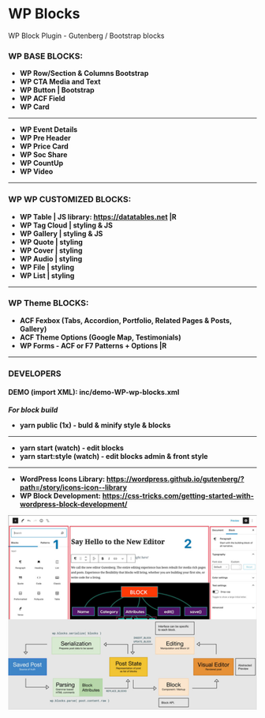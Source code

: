 # WP Blocks
WP Block Plugin - Gutenberg / Bootstrap blocks

### WP BASE BLOCKS:
- **WP Row/Section & Columns Bootstrap**
- **WP CTA Media and Text**
- **WP Button | Bootstrap**
- **WP ACF Field**
- **WP Card**
---
- **WP Event Details**
- **WP Pre Header**
- **WP Price Card**
- **WP Soc Share**
- **WP CountUp**
- **WP Video**
---
### WP WP CUSTOMIZED BLOCKS:
- **WP Table | JS library: https://datatables.net |R** 
- **WP Tag Cloud | styling & JS**
- **WP Gallery | styling & JS**
- **WP Quote | styling**
- **WP Cover | styling**
- **WP Audio | styling**
- **WP File | styling**
- **WP List | styling**
---
### WP Theme BLOCKS:
- **ACF Fexbox (Tabs, Accordion, Portfolio,  Related Pages & Posts, Gallery)**
- **ACF Theme Options (Google Map, Testimonials)**
- **WP Forms - ACF or F7 Patterns + Options |R**
---
### DEVELOPERS
#### DEMO (import XML): inc/demo-WP-wp-blocks.xml

***For block build***

- **yarn public (1x) - buld & minify style & blocks**
---
- **yarn start (watch) - edit blocks**
- **yarn start:style (watch) - edit blocks admin & front style**
---
- **WordPress Icons Library: https://wordpress.github.io/gutenberg/?path=/story/icons-icon--library**
- **WP Block Development: https://css-tricks.com/getting-started-with-wordpress-block-development/**

![Screenshot](screenshot.jpg)